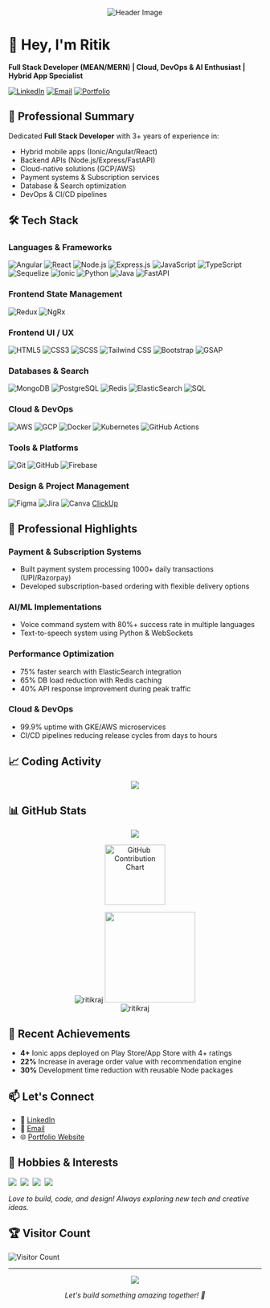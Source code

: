 <!-- ## Hi there 👋 -->

<!--
**iritikraj/iritikraj** is a ✨ _special_ ✨ repository because its `README.md` (this file) appears on your GitHub profile.

Here are some ideas to get you started:

- 🔭 I’m currently working on ...
- 🌱 I’m currently learning ...
- 👯 I’m looking to collaborate on ...
- 🤔 I’m looking for help with ...
- 💬 Ask me about ...
- 📫 How to reach me: ...
- 😄 Pronouns: ...
- ⚡ Fun fact: ...
-->
<p align="center">
  <img src="https://capsule-render.vercel.app/api?type=blur&height=300&color=gradient&text=Ritik%20Raj&reversal=true&textBg=false&fontColor=000&animation=fadeIn" alt="Header Image" />
</p>

# 👋 Hey, I'm Ritik 
**Full Stack Developer (MEAN/MERN) | Cloud, DevOps & AI Enthusiast | Hybrid App Specialist**

[![LinkedIn](https://img.shields.io/badge/LinkedIn-0077B5?style=for-the-badge&logo=linkedin&logoColor=white)](https://www.linkedin.com/in/iritiikk/)
[![Email](https://img.shields.io/badge/Email-D14836?style=for-the-badge&logo=gmail&logoColor=white)](mailto:ritikrajsde@gmail.com)
[![Portfolio](https://img.shields.io/badge/Portfolio-FF5722?style=for-the-badge&logo=google-chrome&logoColor=white)](https://iritik.netlify.app/)
<!-- [![Phone](https://img.shields.io/badge/Phone-25D366?style=for-the-badge&logo=whatsapp&logoColor=white)](https://wa.me/916394204262) -->

## 🚀 Professional Summary

Dedicated **Full Stack Developer** with 3+ years of experience in:
- Hybrid mobile apps (Ionic/Angular/React)
- Backend APIs (Node.js/Express/FastAPI)
- Cloud-native solutions (GCP/AWS)
- Payment systems & Subscription services
- Database & Search optimization
- DevOps & CI/CD pipelines

## 🛠️ Tech Stack

### Languages & Frameworks
![Angular](https://img.shields.io/badge/Angular-DD0031?style=for-the-badge&logo=angular&logoColor=white)
![React](https://img.shields.io/badge/React-20232A?style=for-the-badge&logo=react&logoColor=61DAFB)
![Node.js](https://img.shields.io/badge/Node.js-339933?style=for-the-badge&logo=nodedotjs&logoColor=white)
![Express.js](https://img.shields.io/badge/Express.js-000000?style=for-the-badge&logo=express&logoColor=white)
![JavaScript](https://img.shields.io/badge/JavaScript-F7DF1E?style=for-the-badge&logo=javascript&logoColor=black)
![TypeScript](https://img.shields.io/badge/TypeScript-3178C6?style=for-the-badge&logo=typescript&logoColor=white)
![Sequelize](https://img.shields.io/badge/Sequelize-52B0E7?style=for-the-badge&logo=sequelize&logoColor=white)
![Ionic](https://img.shields.io/badge/Ionic-3880FF?style=for-the-badge&logo=ionic&logoColor=white)
![Python](https://img.shields.io/badge/Python-3776AB?style=for-the-badge&logo=python&logoColor=white)
![Java](https://img.shields.io/badge/Java-ED8B00?style=for-the-badge&logo=openjdk&logoColor=white)
![FastAPI](https://img.shields.io/badge/FastAPI-009688?style=for-the-badge&logo=fastapi&logoColor=white)

### Frontend State Management
![Redux](https://img.shields.io/badge/Redux-764ABC?style=for-the-badge&logo=redux&logoColor=white)
![NgRx](https://img.shields.io/badge/NgRx-999999?style=for-the-badge&logo=ngrx&logoColor=white)

### Frontend UI / UX
![HTML5](https://img.shields.io/badge/HTML5-E34F26?style=for-the-badge&logo=html5&logoColor=white)
![CSS3](https://img.shields.io/badge/CSS3-1572B6?style=for-the-badge&logo=css3&logoColor=white)
![SCSS](https://img.shields.io/badge/SCSS-CC6699?style=for-the-badge&logo=sass&logoColor=white)
![Tailwind CSS](https://img.shields.io/badge/Tailwind_CSS-06B6D4?style=for-the-badge&logo=tailwindcss&logoColor=white)
![Bootstrap](https://img.shields.io/badge/Bootstrap-7952B3?style=for-the-badge&logo=bootstrap&logoColor=white)
![GSAP](https://img.shields.io/badge/GSAP-88CE02?style=for-the-badge&logo=greensock&logoColor=white)


### Databases & Search
![MongoDB](https://img.shields.io/badge/MongoDB-47A248?style=for-the-badge&logo=mongodb&logoColor=white)
![PostgreSQL](https://img.shields.io/badge/PostgreSQL-4169E1?style=for-the-badge&logo=postgresql&logoColor=white)
![Redis](https://img.shields.io/badge/Redis-DC382D?style=for-the-badge&logo=redis&logoColor=white)
![ElasticSearch](https://img.shields.io/badge/Elastic_Search-005571?style=for-the-badge&logo=elasticsearch&logoColor=white)
![SQL](https://img.shields.io/badge/SQL-4479A1?style=for-the-badge&logo=mysql&logoColor=white)

### Cloud & DevOps
![AWS](https://img.shields.io/badge/AWS-232F3E?style=for-the-badge&logo=amazonaws&logoColor=white)
![GCP](https://img.shields.io/badge/GCP-4285F4?style=for-the-badge&logo=googlecloud&logoColor=white)
![Docker](https://img.shields.io/badge/Docker-2496ED?style=for-the-badge&logo=docker&logoColor=white)
![Kubernetes](https://img.shields.io/badge/Kubernetes-326CE5?style=for-the-badge&logo=kubernetes&logoColor=white)
![GitHub Actions](https://img.shields.io/badge/GitHub_Actions-2088FF?style=for-the-badge&logo=githubactions&logoColor=white)

### Tools & Platforms
![Git](https://img.shields.io/badge/Git-F05032?style=for-the-badge&logo=git&logoColor=white)
![GitHub](https://img.shields.io/badge/GitHub-181717?style=for-the-badge&logo=github&logoColor=white)
![Firebase](https://img.shields.io/badge/Firebase-FFCA28?style=for-the-badge&logo=firebase&logoColor=white)

### Design & Project Management
![Figma](https://img.shields.io/badge/Figma-F24E1E?style=for-the-badge&logo=figma&logoColor=white)
![Jira](https://img.shields.io/badge/Jira-0052CC?style=for-the-badge&logo=jira&logoColor=white)
![Canva](https://img.shields.io/badge/Canva-00C4CC?style=for-the-badge&logo=canva&logoColor=white)
[ClickUp](https://img.shields.io/badge/ClickUp-7B68EE?style=for-the-badge&logo=clickup&logoColor=white)


## 💼 Professional Highlights

### Payment & Subscription Systems
- Built payment system processing 1000+ daily transactions (UPI/Razorpay)
- Developed subscription-based ordering with flexible delivery options

### AI/ML Implementations
- Voice command system with 80%+ success rate in multiple languages
- Text-to-speech system using Python & WebSockets

### Performance Optimization
- 75% faster search with ElasticSearch integration
- 65% DB load reduction with Redis caching
- 40% API response improvement during peak traffic

### Cloud & DevOps
- 99.9% uptime with GKE/AWS microservices
- CI/CD pipelines reducing release cycles from days to hours

## 📈 Coding Activity

<p align="center">
  <img src="https://github-readme-activity-graph.vercel.app/graph?username=iritikraj&theme=tokyo-night&custom_title=GitHub%20Coding%20Activity%20Graph"/>
</p>
<!-- ![GitHub Activity Graph](https://activity-graph.herokuapp.com/graph?username=iritikraj&theme=react-dark) -->

## 📊 GitHub Stats

<p align="center">
  <img src="https://github-profile-summary-cards.vercel.app/api/cards/profile-details?username=iritikraj&theme=radical" />
</p>
<p align="center">
  <img src="https://ghchart.rshah.org/FA5252/iritikraj" alt="GitHub Contribution Chart" height="120"/>
</p>
<!-- <div align="center">
  <img height="180em" src="https://github-readme-stats.vercel.app/api?username=iritikraj&show_icons=true&theme=radical&include_all_commits=true&count_private=true"/>
  <img height="180em" src="https://github-readme-stats.vercel.app/api/top-langs/?username=iritikraj&layout=compact&langs_count=8&theme=radical"/>
</div>  -->

<div align="center">
  <img src="https://github-readme-streak-stats.herokuapp.com/?user=iritikraj&theme=radical" alt="ritikraj" />
  <img height="180em" src="https://github-readme-stats.vercel.app/api/top-langs/?username=iritikraj&layout=compact&langs_count=8&theme=radical"/>
</div>

<div align="center">
  <img src="https://github-profile-trophy.vercel.app/?username=iritikraj&theme=onedark&column=7" alt="ritikraj" />
</div>

## 🌟 Recent Achievements

- **4+** Ionic apps deployed on Play Store/App Store with 4+ ratings
- **22%** Increase in average order value with recommendation engine
- **30%** Development time reduction with reusable Node packages

## 📫 Let's Connect

- 💼 [LinkedIn](https://www.linkedin.com/in/iritiikk/)
- 📧 [Email](mailto:ritikrajsde@gmail.com)
- 🌐 [Portfolio Website](https://iritik.netlify.app/)
<!-- - 📞 [+91 6394204262](https://wa.me/916394204262) -->

## 🏸 Hobbies & Interests
<p align="left">
  <img src="https://img.shields.io/badge/🏸%20Badminton-FA5252?style=for-the-badge"/>&nbsp;
  <img src="https://img.shields.io/badge/💻%20Coding-FFB86C?style=for-the-badge"/>&nbsp;
  <img src="https://img.shields.io/badge/🎨%20Design-FAB005?style=for-the-badge"/>&nbsp;
  <img src="https://img.shields.io/badge/🚀%20Learning%20Tech-7CFC00?style=for-the-badge"/>
</p>
<p align="left">
  <i>Love to build, code, and design! Always exploring new tech and creative ideas.</i>
</p>

## 🏆 Visitor Count

![Visitor Count](https://profile-counter.glitch.me/iritikraj/count.svg)

---

<p align="center">
  <img src="https://capsule-render.vercel.app/api?type=waving&color=gradient&height=120&section=footer"/>
</p>
<p align="center">
  <i>Let's build something amazing together! 🚀</i>
</p>

